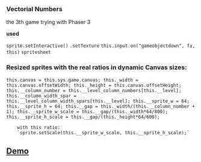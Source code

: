 ### Vectorial Numbers

the 3th game trying with Phaser 3







**used**


`sprite.setInteractive()`
`.setTexture`
`this.input.on("gameobjectdown", fx, this)`
`spritesheet`


### Resized sprites with the real ratios in dynamic Canvas sizes:



   `this.canvas = this.sys.game.canvas;
				this._width = this.canvas.offsetWidth;
				this._height = this.canvas.offsetHeight;
				this.__column_number = this.__level_column_numbers[this.__level];
				this.__column_width_spar = this.__level_column_width_spars[this.__level];
				this.__sprite_w = 64;
				this.__sprite_h = 64;
				this.__gap = this._width/(this.__column_number + 1);
				this.__sprite_w_scale = this.__gap/(this._width*64/800);
				this.__sprite_h_scale = this.__gap/(this._height*64/600);`
        
        with this ratio:
        `sprite.setScale(this.__sprite_w_scale, this.__sprite_h_scale);`

## [Demo](https://html5.ozguruygulama.com/vectorial_numbers/index.html "Demo")
